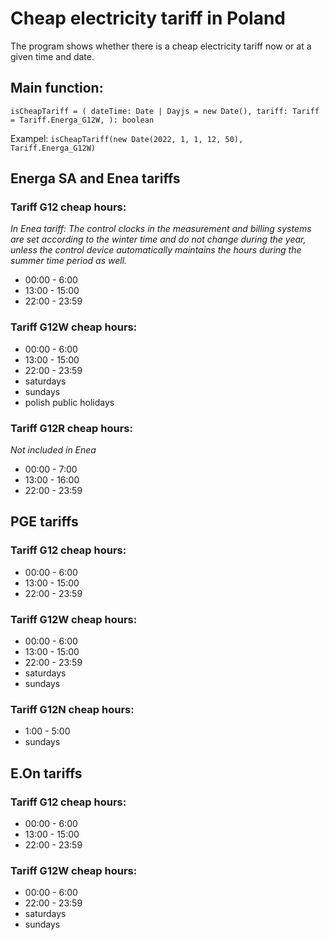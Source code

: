 # Cheap electricity tariff in Poland

The program shows whether there is a cheap electricity tariff now or at a given time and date.

## Main function:

`isCheapTariff = ( dateTime: Date | Dayjs = new Date(), tariff: Tariff = Tariff.Energa_G12W, ): boolean`

Exampel:
`isCheapTariff(new Date(2022, 1, 1, 12, 50), Tariff.Energa_G12W)`

## Energa SA and Enea tariffs

### Tariff G12 cheap hours:

_In Enea tariff: The control clocks in the measurement and billing systems are set according to the winter time and do not change during the year, unless the control device automatically maintains the hours during the summer time period as well._

- 00:00 - 6:00
- 13:00 - 15:00
- 22:00 - 23:59

### Tariff G12W cheap hours:

- 00:00 - 6:00
- 13:00 - 15:00
- 22:00 - 23:59
- saturdays
- sundays
- polish public holidays

### Tariff G12R cheap hours:

_Not included in Enea_

- 00:00 - 7:00
- 13:00 - 16:00
- 22:00 - 23:59

## PGE tariffs

### Tariff G12 cheap hours:

- 00:00 - 6:00
- 13:00 - 15:00
- 22:00 - 23:59

### Tariff G12W cheap hours:

- 00:00 - 6:00
- 13:00 - 15:00
- 22:00 - 23:59
- saturdays
- sundays

### Tariff G12N cheap hours:

- 1:00 - 5:00
- sundays

## E.On tariffs

### Tariff G12 cheap hours:

- 00:00 - 6:00
- 13:00 - 15:00
- 22:00 - 23:59

### Tariff G12W cheap hours:

- 00:00 - 6:00
- 22:00 - 23:59
- saturdays
- sundays
